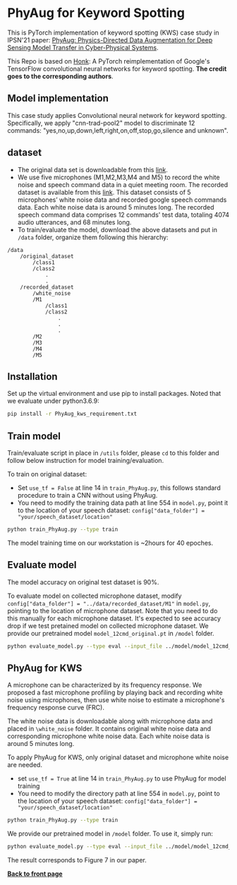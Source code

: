 # PhyAug for Keyword Spotting

This is PyTorch implementation of keyword spotting (KWS) case study in IPSN'21 paper: [PhyAug: Physics-Directed Data Augmentation for Deep Sensing Model Transfer in Cyber-Physical Systems](https://arxiv.org/pdf/2104.01160.pdf).

This Repo is based on [Honk](https://github.com/castorini/honk): A PyTorch reimplementation of Google's TensorFlow convolutional neural networks for keyword spotting. 
**The credit goes to the corresponding authors**.

## Model implementation
This case study applies Convolutional neural network for keyword spotting. Specifically, we apply "cnn-trad-pool2" model to discriminate 12 commands: "yes,no,up,down,left,right,on,off,stop,go,silence and unknown".

## dataset
- The original data set is downloadable from this [link](https://research.googleblog.com/2017/08/launching-speech-commands-dataset.html).
- We use five microphones (M1,M2,M3,M4 and M5) to record the white noise and speech command data in a quiet meeting room. The recorded dataset is available from this [link](https://researchdata.ntu.edu.sg/dataset.xhtml?persistentId=doi:10.21979/N9/1IM0MD). This dataset consists of 5 microphones’ white noise data and recorded google speech commands data. Each white noise data is around 5 minutes long. The recorded speech command data comprises 12 commands' test data, totaling 4074 audio utterances, and 68 minutes long.
- To train/evaluate the model, download the above datasets and put in `/data` folder, organize them following this hierarchy:
```
/data
    /original_dataset
        /class1
        /class2
            .
            .
    /recorded_dataset
        /white_noise
        /M1
            /class1
            /class2
                .
                .
                .
        /M2
        /M3
        /M4
        /M5
```
## Installation
Set up the virtual environment and use pip to install packages. Noted that we evaluate under python3.6.9:

```bash
pip install -r PhyAug_kws_requirement.txt
```
## Train model
Train/evaluate script in place in `/utils` folder, please `cd` to this folder and follow below instruction for model training/evaluation.

To train on original dataset:
- Set `use_tf = False` at line 14 in `train_PhyAug.py`, this follows standard procedure to train a CNN without using PhyAug.
- You need to modify the training data path at line 554 in `model.py`, point it to the location of your speech dataset: `config["data_folder"] = "your/speech_dataset/location"` 

```bash
python train_PhyAug.py --type train
```
The model training time on our workstation is ~2hours for 40 epoches.

## Evaluate model
The model accuracy on original test dataset is 90%. 

To evaluate model on collected microphone dataset, modify `config["data_folder"] = "../data/recorded_dataset/M1"` in `model.py`, pointing to the location of microphone dataset. Note that you need to do this manually for each microphone dataset. It's expected to see accuracy drop if we test pretained model on collected microphone dataset. We provide our pretrained model `model_12cmd_original.pt` in `/model` folder.

```bash
python evaluate_model.py --type eval --input_file ../model/model_12cmd_original.pt
```
## PhyAug for KWS
A microphone can be characterized by its frequency response. We proposed a fast microphone profiling by playing back and recording white noise using microphones, then use white noise to estimate a microphone's frequency response curve (FRC).

The white noise data is downloadable along with microphone data and placed in 
`\white_noise` folder. It contains original white noise data and corresponding microphone white noise data. Each white noise data is around 5 minutes long. 

To apply PhyAug for KWS, only original dataset and microphone white noise are needed.
- set `use_tf = True` at line 14 in `train_PhyAug.py` to use PhyAug for model training
- You need to modify the directory path at line 554 in `model.py`, point to the location of your speech dataset: `config["data_folder"] = "your/speech_dataset/location"` 

```bash
python train_PhyAug.py --type train
```
We provide our pretrained model in `/model` folder. To use it, simply run: 

```bash
python evaluate_model.py --type eval --input_file ../model/model_12cmd_normalize_phyaug.pt
```
The result corresponds to Figure 7 in our paper.

[**Back to front page**](../README.md)